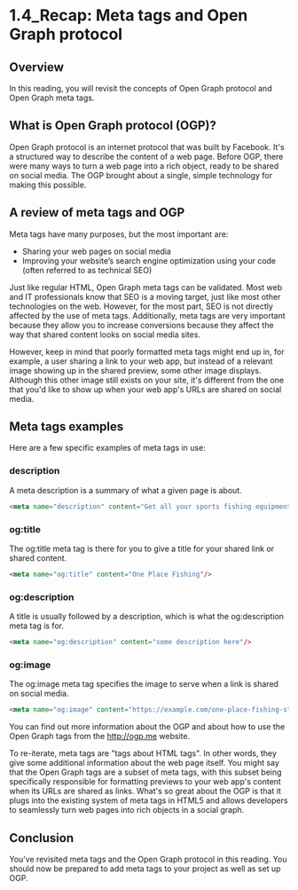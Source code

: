 # 1.4_Recap: Meta tags and Open Graph protocol

## Overview

In this reading, you will revisit the concepts of Open Graph protocol and Open Graph meta tags.

## What is Open Graph protocol (OGP)?

Open Graph protocol is an internet protocol that was built by Facebook. It's a structured way to describe the content of a web page. Before OGP, there were many ways to turn a web page into a rich object, ready to be shared on social media. The OGP brought about a single, simple technology for making this possible. 

## A review of meta tags and OGP

Meta tags have many purposes, but the most important are:

- Sharing your web pages on social media
- Improving your website’s search engine optimization using your code (often referred to as technical SEO)

Just like regular HTML, Open Graph meta tags can be validated. Most web and IT professionals know that SEO is a moving target, just like most other technologies on the web. However, for the most part, SEO is not directly affected by the use of meta tags. Additionally, meta tags are very important because they allow you to increase conversions because they affect the way that shared content looks on social media sites.

However, keep in mind that poorly formatted meta tags might end up in, for example, a user sharing a link to your web app, but instead of a relevant image showing up in the shared preview, some other image displays. Although this other image still exists on your site, it's different from the one that you'd like to show up when your web app's URLs are shared on social media.

## Meta tags examples

Here are a few specific examples of meta tags in use:

### description

A meta description is a summary of what a given page is about.

```html
<meta name="description" content="Get all your sports fishing equipment at One Place Fishing. Open Monday to Friday, 9 to 5, in the Great Lake area."/>
```

### og:title

The og:title meta tag is there for you to give a title for your shared link or shared content.

```html
<meta name="og:title" content="One Place Fishing"/>
```

### og:description

A title is usually followed by a description, which is what the og:description meta tag is for.

```html
<meta name="og:description" content="some description here"/>
```

### og:image

The og:image meta tag specifies the image to serve when a link is shared on social media. 

```html
<meta name="og:image" content="https://example.com/one-place-fishing-store.jpg"/>
```

You can find out more information about the OGP and about how to use the Open Graph tags from the http://ogp.me website.

To re-iterate, meta tags are "tags about HTML tags". In other words, they give some additional information about the web page itself. You might say that the Open Graph tags are a subset of meta tags, with this subset being specifically responsible for formatting previews to your web app's content when its URLs are shared as links. What's so great about the OGP is that it plugs into the existing system of meta tags in HTML5 and allows developers to seamlessly turn web pages into rich objects in a social graph.

## Conclusion

You’ve revisited meta tags and the Open Graph protocol in this reading. You should now be prepared to add meta tags to your project as well as set up OGP.